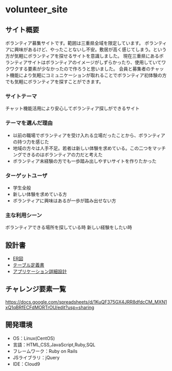 # volunteer_site

## サイト概要
ボランティア募集サイトです。範囲は三重県全域を限定しています。
ボランティアに興味があるけど、やったことないし不安。敷居が高く感じてしまう。という方が気軽にボランティアを探せるサイトを意識しました。
現在三重県にあるボランティアサイトはボランティアのイメージがしずらかったり、使用していてワクワクする要素が少なかったので作ろうと思いました。
会員と募集者のチャット機能により気軽にコミュニケーションが取れることでボランティア初体験の方でも気軽にボランティアを探すことができます。

### サイトテーマ
チャット機能活用により安心してボランティア探しができるサイト

### テーマを選んだ理由
- 以前の職場でボランティアを受け入れる立場だったことから、ボランティアの持つ力を感じた
- 地域の方々は人手不足。若者は新しい体験を求めている。この二つをマッチングできるのはボランティアの力だと考えた
- ボランティア未経験の方でも一歩踏み出しやすいサイトを作りたかった

### ターゲットユーザ
- 学生全般
- 新しい体験を求めている方
- ボランティアに興味はあるが一歩が踏み出せない方

### 主な利用シーン
ボランティアできる場所を探している時
新しい経験をしたい時

## 設計書
- [ER図](https://drive.google.com/file/d/1y0Ohg8d2hToO2GQC9Nm2mPobiTPkoOEQ/view?usp=sharing)
- [テーブル定義書](https://docs.google.com/spreadsheets/d/1-5DIekoqwaAlQGceX5zI2-zgW2nLeyiC8rv_yLWQcjE/edit?usp=sharing)
- [アプリケーション詳細設計](https://docs.google.com/spreadsheets/d/1_kfwsLy8XnPAZ21tJ8mpBHKtlDYR3Co895Z54TbaR3o/edit?usp=sharing)

## チャレンジ要素一覧
https://docs.google.com/spreadsheets/d/1KuQF375GX4JRR8dfdcCM_MXN1xQ1qBRfECFdMORTrOU/edit?usp=sharing

## 開発環境
- OS：Linux(CentOS)
- 言語：HTML,CSS,JavaScript,Ruby,SQL
- フレームワーク：Ruby on Rails
- JSライブラリ：jQuery
- IDE：Cloud9
